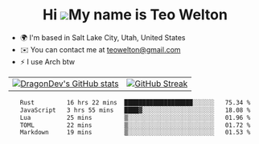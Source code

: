 <div align="center">
  
# Hi ![](https://user-images.githubusercontent.com/18350557/176309783-0785949b-9127-417c-8b55-ab5a4333674e.gif)My name is Teo Welton
</div>

*   🌍  I'm based in Salt Lake City, Utah, United States
*   ✉️  You can contact me at [teowelton@gmail.com](mailto:teowelton@gmail.com)
*   ⚡  I use Arch btw

<div align="center">

|||
|:-------------------------:|:-------------------------:|
| [![DragonDev's GitHub stats](https://github-readme-stats.vercel.app/api?username=DragonDev07&bg_color=1e1e2e&text_color=cdd6f4&icon_color=cba6f7&title_color=94e2d5)](https://github.com/DragonDev07) | [![GitHub Streak](https://streak-stats.demolab.com?user=DragonDev07&theme=catppuccin-mocha)](https://git.io/streak-stats) |

<!--START_SECTION:waka-->

```txt
Rust         16 hrs 22 mins  ███████████████████░░░░░░   75.34 %
JavaScript   3 hrs 55 mins   ████▓░░░░░░░░░░░░░░░░░░░░   18.08 %
Lua          25 mins         ▒░░░░░░░░░░░░░░░░░░░░░░░░   01.96 %
TOML         22 mins         ▒░░░░░░░░░░░░░░░░░░░░░░░░   01.72 %
Markdown     19 mins         ▒░░░░░░░░░░░░░░░░░░░░░░░░   01.53 %
```

<!--END_SECTION:waka-->

</div>

